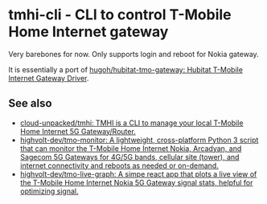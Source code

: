 # tmhi-cli - CLI to control T-Mobile Home Internet gateway

Very barebones for now. Only supports login and reboot for Nokia gateway.

It is essentially a port of [hugoh/hubitat-tmo-gateway: Hubitat T-Mobile Internet Gateway Driver](https://github.com/hugoh/hubitat-tmo-gateway).

## See also

* [cloud-unpacked/tmhi: TMHI is a CLI to manage your local T-Mobile Home Internet 5G Gateway/Router.](https://github.com/cloud-unpacked/tmhi)
* [highvolt-dev/tmo-monitor: A lightweight, cross-platform Python 3 script that can monitor the T-Mobile Home Internet Nokia, Arcadyan, and Sagecom 5G Gateways for 4G/5G bands, cellular site (tower), and internet connectivity and reboots as needed or on-demand.](https://github.com/highvolt-dev/tmo-monitor)
* [highvolt-dev/tmo-live-graph: A simpe react app that plots a live view of the T-Mobile Home Internet Nokia 5G Gateway signal stats, helpful for optimizing signal.](https://github.com/highvolt-dev/tmo-live-graph)
